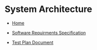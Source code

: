 # System Architecture

- [Home](../System_Architecture/HOME.md)

- [Software Requirments Specification](../system_Architecture/SRS.md)
- [Test Plan Document](../System_Architecture/Test_Plan_Document.md)